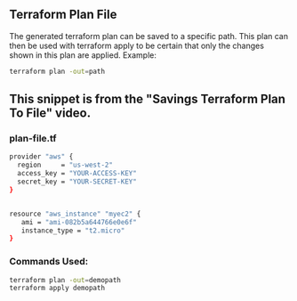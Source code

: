 ## Terraform Plan File
The generated terraform plan can be saved to a specific path. This plan can then be used with terraform apply to be certain that only the changes shown in this plan are applied. Example:
```sh
terraform plan -out=path
```


## This snippet is from the "Savings Terraform Plan To File" video.

### plan-file.tf
```sh
provider "aws" {
  region     = "us-west-2"
  access_key = "YOUR-ACCESS-KEY"
  secret_key = "YOUR-SECRET-KEY"
}


resource "aws_instance" "myec2" {
   ami = "ami-082b5a644766e0e6f"
   instance_type = "t2.micro"
}
```
### Commands Used:
```sh
terraform plan -out=demopath
terraform apply demopath
```
